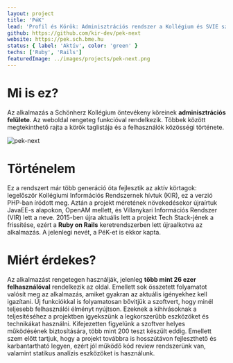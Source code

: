 ```yaml
---
layout: project
title: 'PéK'
lead: 'Profil és Körök: Adminisztrációs rendszer a Kollégium és SVIE számára'
github: https://github.com/kir-dev/pek-next
website: https://pek.sch.bme.hu
status: { label: 'Aktív', color: 'green' }
techs: ['Ruby', 'Rails']
featuredImage: ../images/projects/pek-next.png
---
```


# Mi is ez?

Az alkalmazás a Schönherz Kollégium öntevékeny köreinek **adminisztrációs felülete**. Az weboldal rengeteg funkcióval rendelkezik. Többek között megtekinthető rajta a körök taglistája és a felhasználók közösségi története.

![pek-next](https://warp.kir-dev.sch.bme.hu/img/blobs/redirect/eyJfcmFpbHMiOnsibWVzc2FnZSI6IkJBaHBQdz09IiwiZXhwIjpudWxsLCJwdXIiOiJibG9iX2lkIn19--1327c0854ae1448ab30d3dcaa9d2e43d79159432/OOrUkeG.png)

# Történelem

Ez a rendszert már több generáció óta fejlesztik az aktív körtagok: legelőször Kollégiumi Információs Rendszernek hívtuk (KIR), ez a verzió PHP-ban íródott meg. Aztán a projekt méretének növekedésekor újraírtuk JavaEE-s alapokon, OpenAM mellett, és Villanykari Információs Rendszer (VIR) lett a neve. 2015-ben újra aktuális lett a projekt Tech Stack-jének a frissítése, ezért a **Ruby on Rails** keretrendszerben lett újraalkotva az alkalmazás. A jelenlegi nevét, a PéK-et is ekkor kapta.

# Miért érdekes?

Az alkalmazást rengetegen használják, jelenleg **több mint 26 ezer felhasználóval** rendelkezik az oldal. Emellett sok összetett folyamatot valósít meg az alkalmazás, amiket gyakran az aktuális igényekhez kell igazítani. Új funkciókkal is folyamatosan bővitjük a szoftvert, hogy minél teljesebb felhasználói élményt nyújtson. Ezeknek a kihívásoknak a teljesítéséhez a projektben igyekszünk a legkorszerűbb eszközöket és technikákat használni. Kifejezetten figyelünk a szoftver helyes működésének biztosítására, több mint 200 teszt készült eddig. Emellett szem előtt tartjuk, hogy a projekt továbbra is hosszútávon fejleszthető és karbantartható legyen, ezért jól működő kód review rendszerünk van, valamint statikus analízis eszközöket is használunk.
